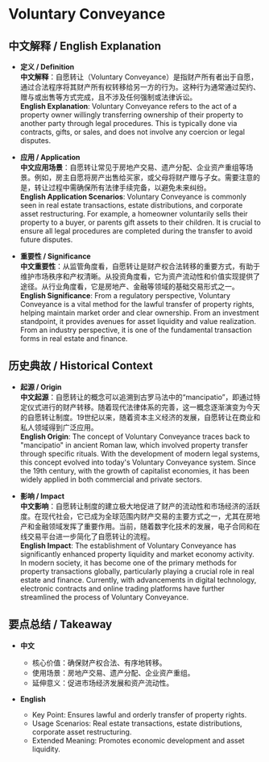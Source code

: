 # Voluntary Conveyance

## 中文解释 / English Explanation

* **定义 / Definition**  
  **中文解释**：自愿转让（Voluntary Conveyance）是指财产所有者出于自愿，通过合法程序将其财产所有权转移给另一方的行为。这种行为通常通过契约、赠与或出售等方式完成，且不涉及任何强制或法律诉讼。  
  **English Explanation**: Voluntary Conveyance refers to the act of a property owner willingly transferring ownership of their property to another party through legal procedures. This is typically done via contracts, gifts, or sales, and does not involve any coercion or legal disputes.

* **应用 / Application**  
  **中文应用场景**：自愿转让常见于房地产交易、遗产分配、企业资产重组等场景。例如，房主自愿将房产出售给买家，或父母将财产赠与子女。需要注意的是，转让过程中需确保所有法律手续完备，以避免未来纠纷。  
  **English Application Scenarios**: Voluntary Conveyance is commonly seen in real estate transactions, estate distributions, and corporate asset restructuring. For example, a homeowner voluntarily sells their property to a buyer, or parents gift assets to their children. It is crucial to ensure all legal procedures are completed during the transfer to avoid future disputes.

* **重要性 / Significance**  
  **中文重要性**：从监管角度看，自愿转让是财产权合法转移的重要方式，有助于维护市场秩序和产权清晰。从投资角度看，它为资产流动性和价值实现提供了途径。从行业角度看，它是房地产、金融等领域的基础交易形式之一。  
  **English Significance**: From a regulatory perspective, Voluntary Conveyance is a vital method for the lawful transfer of property rights, helping maintain market order and clear ownership. From an investment standpoint, it provides avenues for asset liquidity and value realization. From an industry perspective, it is one of the fundamental transaction forms in real estate and finance.

## 历史典故 / Historical Context

* **起源 / Origin**  
  **中文起源**：自愿转让的概念可以追溯到古罗马法中的“mancipatio”，即通过特定仪式进行的财产转移。随着现代法律体系的完善，这一概念逐渐演变为今天的自愿转让制度。19世纪以来，随着资本主义经济的发展，自愿转让在商业和私人领域得到广泛应用。  
  **English Origin**: The concept of Voluntary Conveyance traces back to "mancipatio" in ancient Roman law, which involved property transfer through specific rituals. With the development of modern legal systems, this concept evolved into today's Voluntary Conveyance system. Since the 19th century, with the growth of capitalist economies, it has been widely applied in both commercial and private sectors.

* **影响 / Impact**  
  **中文影响**：自愿转让制度的建立极大地促进了财产的流动性和市场经济的活跃度。在现代社会，它已成为全球范围内财产交易的主要方式之一，尤其在房地产和金融领域发挥了重要作用。当前，随着数字化技术的发展，电子合同和在线交易平台进一步简化了自愿转让的流程。  
  **English Impact**: The establishment of Voluntary Conveyance has significantly enhanced property liquidity and market economy activity. In modern society, it has become one of the primary methods for property transactions globally, particularly playing a crucial role in real estate and finance. Currently, with advancements in digital technology, electronic contracts and online trading platforms have further streamlined the process of Voluntary Conveyance.

## 要点总结 / Takeaway

* **中文**  
  - 核心价值：确保财产权合法、有序地转移。
  - 使用场景：房地产交易、遗产分配、企业资产重组。
  - 延伸意义：促进市场经济发展和资产流动性。

* **English**  
  - Key Point: Ensures lawful and orderly transfer of property rights.
  - Usage Scenarios: Real estate transactions, estate distributions, corporate asset restructuring.
  - Extended Meaning: Promotes economic development and asset liquidity.